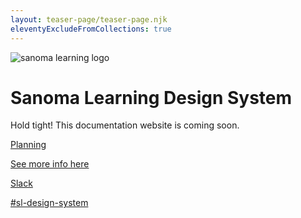 ```yaml
---
layout: teaser-page/teaser-page.njk
eleventyExcludeFromCollections: true
---
```

<div class="ds-teaser">
<img src="" class="ds-teaser__logo" alt="sanoma learning logo" />


<div class="ds-teaser-background ds-teaser__dots"></div>

<div class="ds-teaser-background ds-teaser__chat"></div>

<div class="ds-teaser-background ds-teaser__arrow"></div>

<div class="ds-teaser-background ds-teaser__user"></div>

<div class="ds-teaser-background ds-teaser__dots-second"></div>

<div class="ds-teaser-background ds-teaser__empty"></div>

<div class="ds-teaser-background ds-teaser__empty-second"></div>

<div class="ds-teaser-background ds-teaser__right-arrow"></div>

<div class="ds-teaser-background ds-teaser__list"></div>

<div class="ds-teaser-background ds-teaser__mobile"></div>

<div class="ds-teaser-background ds-teaser__left-arrow"></div>

<div class="ds-teaser-background ds-teaser__notification"></div>

<div class="ds-teaser-background ds-teaser__message"></div>

<div class="ds-teaser-background ds-teaser__dots-half"></div>

<div class="ds-teaser-background ds-teaser__mobile-bottom"></div>

<div class="ds-teaser-background ds-teaser__empty-half"></div>

<div class="ds-teaser__wrapper">
<h1>Sanoma Learning <span class="ds-teaser__heading-part">Design System</span></h1>

Hold tight! This documentation website is coming soon.

<div class="ds-teaser__card-wrapper">
<a href="https://github.com/orgs/sanomalearning/projects/2" target="_blank" class="ds-teaser__card">
<div class="ds-teaser__card-text">
  <p class="ds-teaser__card-text-heading">Planning</p>
See more info here
</div>
<div class="ds-teaser__card-icon ds-teaser__card-icon--github">
</div>
</a>

<a href="https://sanoma.slack.com/archives/C03SA9HUUA3" class="ds-teaser__card">
<div class="ds-teaser__card-text">
  <p class="ds-teaser__card-text-heading">Slack</p>
#sl-design-system
</div>
<div class="ds-teaser__card-icon ds-teaser__card-icon--slack">
</div>
</a>
</div>
</div>
</div>
